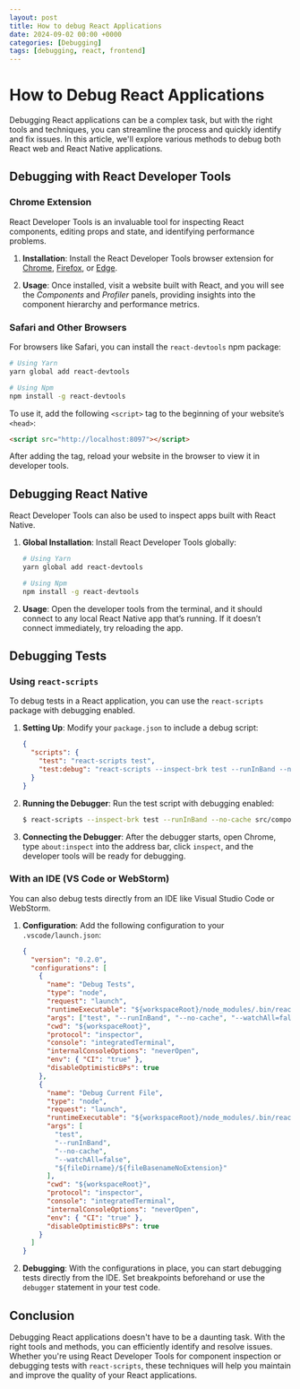 ```yaml
---
layout: post
title: How to debug React Applications
date: 2024-09-02 00:00 +0000
categories: [Debugging]
tags: [debugging, react, frontend]
---
```

# How to Debug React Applications

Debugging React applications can be a complex task, but with the right tools and techniques, you can streamline the process and quickly identify and fix issues. In this article, we'll explore various methods to debug both React web and React Native applications.

## Debugging with React Developer Tools

### Chrome Extension

React Developer Tools is an invaluable tool for inspecting React components, editing props and state, and identifying performance problems.

1. **Installation**: Install the React Developer Tools browser extension for [Chrome](https://chrome.google.com/webstore/detail/react-developer-tools/fmkadmapgofadopljbjfkapdkoienihi), [Firefox](https://addons.mozilla.org/en-US/firefox/addon/react-devtools/), or [Edge](https://microsoftedge.microsoft.com/addons/detail/react-developer-tools/gpphkfbcpidddadnkolkpfckpihlkkil).

2. **Usage**: Once installed, visit a website built with React, and you will see the _Components_ and _Profiler_ panels, providing insights into the component hierarchy and performance metrics.

### Safari and Other Browsers

For browsers like Safari, you can install the `react-devtools` npm package:

```bash
# Using Yarn
yarn global add react-devtools

# Using Npm
npm install -g react-devtools
```

To use it, add the following `<script>` tag to the beginning of your website’s `<head>`:

```html
<script src="http://localhost:8097"></script>
```

After adding the tag, reload your website in the browser to view it in developer tools.

## Debugging React Native

React Developer Tools can also be used to inspect apps built with React Native.

1. **Global Installation**: Install React Developer Tools globally:

    ```bash
    # Using Yarn
    yarn global add react-devtools

    # Using Npm
    npm install -g react-devtools
    ```

2. **Usage**: Open the developer tools from the terminal, and it should connect to any local React Native app that’s running. If it doesn’t connect immediately, try reloading the app.

## Debugging Tests

### Using `react-scripts`

To debug tests in a React application, you can use the `react-scripts` package with debugging enabled.

1. **Setting Up**: Modify your `package.json` to include a debug script:

    ```json
    {
      "scripts": {
        "test": "react-scripts test",
        "test:debug": "react-scripts --inspect-brk test --runInBand --no-cache"
      }
    }
    ```

2. **Running the Debugger**: Run the test script with debugging enabled:

    ```bash
    $ react-scripts --inspect-brk test --runInBand --no-cache src/component/button/index.test.js
    ```

3. **Connecting the Debugger**: After the debugger starts, open Chrome, type `about:inspect` into the address bar, click `inspect`, and the developer tools will be ready for debugging.

### With an IDE (VS Code or WebStorm)

You can also debug tests directly from an IDE like Visual Studio Code or WebStorm.

1. **Configuration**: Add the following configuration to your `.vscode/launch.json`:

    ```json
    {
      "version": "0.2.0",
      "configurations": [
        {
          "name": "Debug Tests",
          "type": "node",
          "request": "launch",
          "runtimeExecutable": "${workspaceRoot}/node_modules/.bin/react-scripts",
          "args": ["test", "--runInBand", "--no-cache", "--watchAll=false"],
          "cwd": "${workspaceRoot}",
          "protocol": "inspector",
          "console": "integratedTerminal",
          "internalConsoleOptions": "neverOpen",
          "env": { "CI": "true" },
          "disableOptimisticBPs": true
        },
        {
          "name": "Debug Current File",
          "type": "node",
          "request": "launch",
          "runtimeExecutable": "${workspaceRoot}/node_modules/.bin/react-scripts",
          "args": [
            "test",
            "--runInBand",
            "--no-cache",
            "--watchAll=false",
            "${fileDirname}/${fileBasenameNoExtension}"
          ],
          "cwd": "${workspaceRoot}",
          "protocol": "inspector",
          "console": "integratedTerminal",
          "internalConsoleOptions": "neverOpen",
          "env": { "CI": "true" },
          "disableOptimisticBPs": true
        }
      ]
    }
    ```

2. **Debugging**: With the configurations in place, you can start debugging tests directly from the IDE. Set breakpoints beforehand or use the `debugger` statement in your test code.

## Conclusion

Debugging React applications doesn't have to be a daunting task. With the right tools and methods, you can efficiently identify and resolve issues. Whether you're using React Developer Tools for component inspection or debugging tests with `react-scripts`, these techniques will help you maintain and improve the quality of your React applications.
